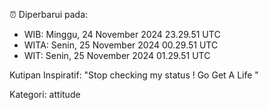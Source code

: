 ⏰ Diperbarui pada:
- WIB: Minggu, 24 November 2024 23.29.51 UTC
- WITA: Senin, 25 November 2024 00.29.51 UTC
- WIT: Senin, 25 November 2024 01.29.51 UTC

Kutipan Inspiratif:
"Stop checking my status ! Go Get A Life "


Kategori: attitude

